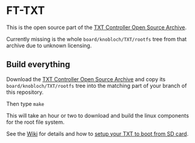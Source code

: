 FT-TXT
======

This is the open source part of the [TXT Controller Open Source Archive](http://www.fischertechnik.de/ResourceImage.aspx?raid=8400).

Currently missing is the whole ```board/knobloch/TXT/rootfs``` tree from that archive due to unknown licensing.

Build everything
----------------

Download the [TXT Controller Open Source Archive](http://www.fischertechnik.de/ResourceImage.aspx?raid=8400) and copy its ```board/knobloch/TXT/rootfs``` tree into the matching part of your branch of this repository.

Then type
```make```

This will take an hour or two to download and build the linux
components for the root file system.



See the [Wiki](https://github.com/ftCommunity/ft-TXT/wiki) for details
and how to [setup your TXT to boot from SD card](https://github.com/ftCommunity/ft-TXT/wiki/BootFromSD).

